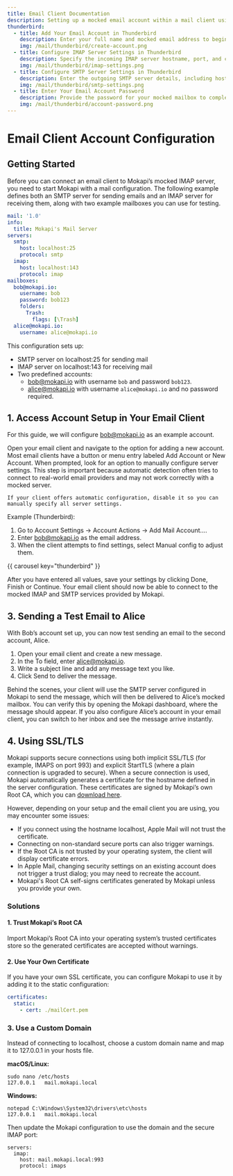 ```yaml
---
title: Email Client Documentation
description: Setting up a mocked email account within a mail client using Mokapi.
thunderbird:
  - title: Add Your Email Account in Thunderbird
    description: Enter your full name and mocked email address to begin setting up your account.
    img: /mail/thunderbird/create-account.png
  - title: Configure IMAP Server Settings in Thunderbird
    description: Specify the incoming IMAP server hostname, port, and connection security for your mocked mailbox.
    img: /mail/thunderbird/imap-settings.png
  - title: Configure SMTP Server Settings in Thunderbird
    description: Enter the outgoing SMTP server details, including hostname, port, and authentication method.
    img: /mail/thunderbird/smtp-settings.png
  - title: Enter Your Email Account Password
    description: Provide the password for your mocked mailbox to complete the Thunderbird account setup.
    img: /mail/thunderbird/account-password.png
---
```


# Email Client Account Configuration

## Getting Started

Before you can connect an email client to Mokapi’s mocked IMAP server, you need to
start Mokapi with a mail configuration. The following example defines both an SMTP server
for sending emails and an IMAP server for receiving them, along with two example mailboxes
you can use for testing.

```yaml title=mail.yaml
mail: '1.0'
info:
  title: Mokapi's Mail Server
servers:
  smtp:
    host: localhost:25
    protocol: smtp
  imap:
    host: localhost:143
    protocol: imap
mailboxes:
  bob@mokapi.io:
    username: bob
    password: bob123
    folders:
      Trash:
        flags: [\Trash]
  alice@mokapi.io:
    username: alice@mokapi.io
```

This configuration sets up:
- SMTP server on localhost:25 for sending mail
- IMAP server on localhost:143 for receiving mail 
- Two predefined accounts:
  - bob@mokapi.io with username `bob` and password `bob123`.
  - alice@mokapi.io with username `alice@mokapi.io` and no password required.

## 1. Access Account Setup in Your Email Client

For this guide, we will configure bob@mokapi.io as an example account.

Open your email client and navigate to the option for adding a new account. Most email clients 
have a button or menu entry labeled Add Account or New Account. When prompted, look for an option
to manually configure server settings. This step is important because automatic detection often
tries to connect to real-world email providers and may not work correctly with a mocked server.

``` box=tip
If your client offers automatic configuration, disable it so you can manually specify all server settings.
```

Example (Thunderbird):

1. Go to Account Settings → Account Actions → Add Mail Account…. 
2. Enter bob@mokapi.io as the email address. 
3. When the client attempts to find settings, select Manual config to adjust them.

{{ carousel key="thunderbird" }}

After you have entered all values, save your settings by clicking Done, Finish or Continue. Your email
client should now be able to connect to the mocked IMAP and SMTP services provided by Mokapi.

## 3. Sending a Test Email to Alice

With Bob’s account set up, you can now test sending an email to the second account, Alice.

1. Open your email client and create a new message.
2. In the To field, enter alice@mokapi.io.
3. Write a subject line and add any message text you like.
4. Click Send to deliver the message.

Behind the scenes, your client will use the SMTP server configured in Mokapi to send the message,
which will then be delivered to Alice’s mocked mailbox. You can verify this by opening the Mokapi
dashboard, where the message should appear. If you also configure Alice’s account in your email
client, you can switch to her inbox and see the message arrive instantly.

## 4. Using SSL/TLS

Mokapi supports secure connections using both implicit SSL/TLS (for example, IMAPS on port 993)
and explicit StartTLS (where a plain connection is upgraded to secure). When a secure connection
is used, Mokapi automatically generates a certificate for the hostname defined in the server
configuration. These certificates are signed by Mokapi’s own Root CA, which you can
[download here](https://github.com/marle3003/mokapi/tree/main/assets).

However, depending on your setup and the email client you are using, you may encounter some issues:

- If you connect using the hostname localhost, Apple Mail will not trust the certificate. 
- Connecting on non-standard secure ports can also trigger warnings. 
- If the Root CA is not trusted by your operating system, the client will display certificate errors. 
- In Apple Mail, changing security settings on an existing account does not trigger a trust dialog; you may need to recreate the account. 
- Mokapi's Root CA self-signs certificates generated by Mokapi unless you provide your own.

### Solutions

#### 1. Trust Mokapi’s Root CA

Import Mokapi’s Root CA into your operating system’s trusted certificates store so the generated
certificates are accepted without warnings.

#### 2. Use Your Own Certificate

If you have your own SSL certificate, you can configure Mokapi to use it by adding it to the static 
configuration:

```yaml title=mokapi.yaml
certificates:
  static:
    - cert: ./mailCert.pem
```

### 3. Use a Custom Domain

Instead of connecting to localhost, choose a custom domain name and map it to 127.0.0.1 in your hosts file.

**macOS/Linux:**
```
sudo nano /etc/hosts
127.0.0.1   mail.mokapi.local
```

**Windows:**
```
notepad C:\Windows\System32\drivers\etc\hosts
127.0.0.1   mail.mokapi.local
```

Then update the Mokapi configuration to use the domain and the secure IMAP port:

```
servers:
  imap:
    host: mail.mokapi.local:993
    protocol: imaps
```